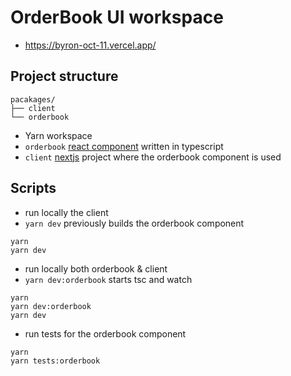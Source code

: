 # OrderBook UI workspace
- https://byron-oct-11.vercel.app/

 ## Project structure
```
pacakages/
├── client
└── orderbook
```
- Yarn workspace
- `orderbook` [react component](packages/orderbook/README.md) written in typescript
- `client` [nextjs](packages/client/README.md) project where the orderbook component is used

## Scripts
- run locally the client
- `yarn dev` previously builds the orderbook component
 ```
 yarn
 yarn dev
 ```

- run locally both orderbook & client
- `yarn dev:orderbook` starts tsc and watch
 ```
 yarn
 yarn dev:orderbook
 yarn dev
 ```
- run tests for the orderbook component
 ```
 yarn
 yarn tests:orderbook
 ```

